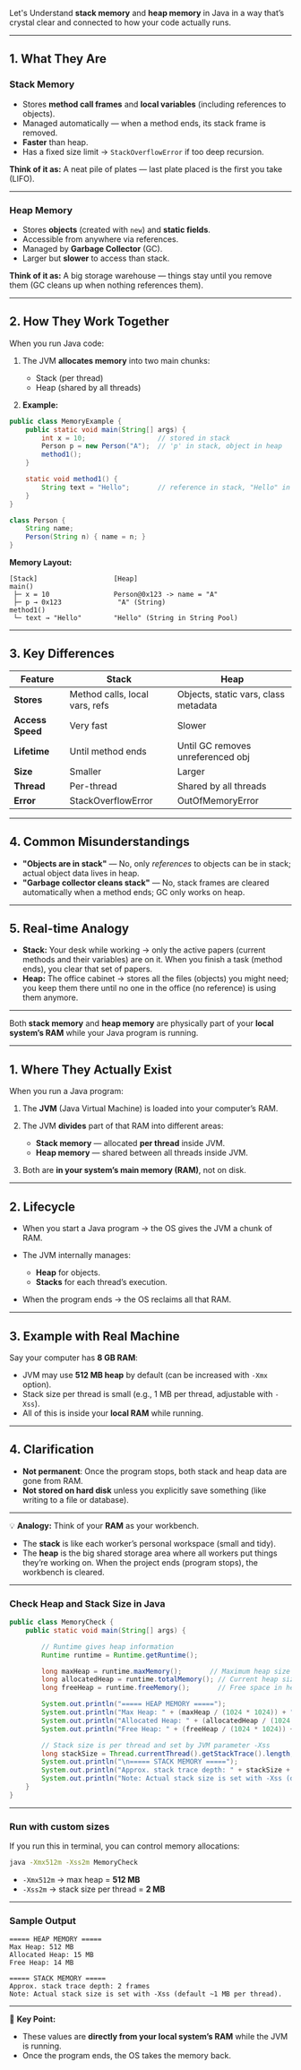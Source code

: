 Let's Understand **stack memory** and **heap memory** in Java in a way that’s crystal clear and connected to how your code actually runs.

---

## **1. What They Are**

### **Stack Memory**

* Stores **method call frames** and **local variables** (including references to objects).
* Managed automatically — when a method ends, its stack frame is removed.
* **Faster** than heap.
* Has a fixed size limit → `StackOverflowError` if too deep recursion.

**Think of it as:**
A neat pile of plates — last plate placed is the first you take (LIFO).

---

### **Heap Memory**

* Stores **objects** (created with `new`) and **static fields**.
* Accessible from anywhere via references.
* Managed by **Garbage Collector** (GC).
* Larger but **slower** to access than stack.

**Think of it as:**
A big storage warehouse — things stay until you remove them (GC cleans up when nothing references them).

---

## **2. How They Work Together**

When you run Java code:

1. The JVM **allocates memory** into two main chunks:

   * Stack (per thread)
   * Heap (shared by all threads)
2. **Example:**

```java
public class MemoryExample {
    public static void main(String[] args) {
        int x = 10;                  // stored in stack
        Person p = new Person("A");  // 'p' in stack, object in heap
        method1();
    }

    static void method1() {
        String text = "Hello";       // reference in stack, "Hello" in heap (string pool)
    }
}

class Person {
    String name;
    Person(String n) { name = n; }
}
```

**Memory Layout:**

```
[Stack]                   [Heap]
main()
 ├─ x = 10                Person@0x123 -> name = "A"
 ├─ p → 0x123              "A" (String)
method1()
 └─ text → "Hello"        "Hello" (String in String Pool)
```

---

## **3. Key Differences**

| Feature          | Stack                          | Heap                                 |
| ---------------- | ------------------------------ | ------------------------------------ |
| **Stores**       | Method calls, local vars, refs | Objects, static vars, class metadata |
| **Access Speed** | Very fast                      | Slower                               |
| **Lifetime**     | Until method ends              | Until GC removes unreferenced obj    |
| **Size**         | Smaller                        | Larger                               |
| **Thread**       | Per-thread                     | Shared by all threads                |
| **Error**        | StackOverflowError             | OutOfMemoryError                     |

---

## **4. Common Misunderstandings**

* **"Objects are in stack"** — No, only *references* to objects can be in stack; actual object data lives in heap.
* **"Garbage collector cleans stack"** — No, stack frames are cleared automatically when a method ends; GC only works on heap.

---

## **5. Real-time Analogy**

* **Stack:** Your desk while working → only the active papers (current methods and their variables) are on it. When you finish a task (method ends), you clear that set of papers.
* **Heap:** The office cabinet → stores all the files (objects) you might need; you keep them there until no one in the office (no reference) is using them anymore.


---

Both **stack memory** and **heap memory** are physically part of your **local system’s RAM** while your Java program is running.

---

## **1. Where They Actually Exist**

When you run a Java program:

1. The **JVM** (Java Virtual Machine) is loaded into your computer’s RAM.
2. The JVM **divides** part of that RAM into different areas:

   * **Stack memory** — allocated **per thread** inside JVM.
   * **Heap memory** — shared between all threads inside JVM.
3. Both are **in your system’s main memory (RAM)**, not on disk.

---

## **2. Lifecycle**

* When you start a Java program → the OS gives the JVM a chunk of RAM.
* The JVM internally manages:

  * **Heap** for objects.
  * **Stacks** for each thread’s execution.
* When the program ends → the OS reclaims all that RAM.

---

## **3. Example with Real Machine**

Say your computer has **8 GB RAM**:

* JVM may use **512 MB heap** by default (can be increased with `-Xmx` option).
* Stack size per thread is small (e.g., 1 MB per thread, adjustable with `-Xss`).
* All of this is inside your **local RAM** while running.

---

## **4. Clarification**

* **Not permanent**: Once the program stops, both stack and heap data are gone from RAM.
* **Not stored on hard disk** unless you explicitly save something (like writing to a file or database).

---

💡 **Analogy:**
Think of your **RAM** as your workbench.

* The **stack** is like each worker’s personal workspace (small and tidy).
* The **heap** is the big shared storage area where all workers put things they’re working on.
  When the project ends (program stops), the workbench is cleared.



---
### **Check Heap and Stack Size in Java**

```java
public class MemoryCheck {
    public static void main(String[] args) {

        // Runtime gives heap information
        Runtime runtime = Runtime.getRuntime();

        long maxHeap = runtime.maxMemory();       // Maximum heap size JVM will attempt
        long allocatedHeap = runtime.totalMemory(); // Current heap size allocated
        long freeHeap = runtime.freeMemory();       // Free space in heap

        System.out.println("===== HEAP MEMORY =====");
        System.out.println("Max Heap: " + (maxHeap / (1024 * 1024)) + " MB");
        System.out.println("Allocated Heap: " + (allocatedHeap / (1024 * 1024)) + " MB");
        System.out.println("Free Heap: " + (freeHeap / (1024 * 1024)) + " MB");

        // Stack size is per thread and set by JVM parameter -Xss
        long stackSize = Thread.currentThread().getStackTrace().length;
        System.out.println("\n===== STACK MEMORY =====");
        System.out.println("Approx. stack trace depth: " + stackSize + " frames");
        System.out.println("Note: Actual stack size is set with -Xss (default ~1 MB per thread).");
    }
}
```

---

### **Run with custom sizes**

If you run this in terminal, you can control memory allocations:

```bash
java -Xmx512m -Xss2m MemoryCheck
```

* `-Xmx512m` → max heap = **512 MB**
* `-Xss2m` → stack size per thread = **2 MB**

---

### **Sample Output**

```
===== HEAP MEMORY =====
Max Heap: 512 MB
Allocated Heap: 15 MB
Free Heap: 14 MB

===== STACK MEMORY =====
Approx. stack trace depth: 2 frames
Note: Actual stack size is set with -Xss (default ~1 MB per thread).
```

---

📌 **Key Point:**

* These values are **directly from your local system’s RAM** while the JVM is running.
* Once the program ends, the OS takes the memory back.

